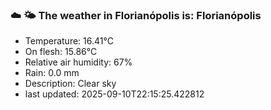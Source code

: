 ### ☁️ 🌤️  The weather in Florianópolis is: Florianópolis

- Temperature: 16.41°C
- On flesh: 15.86°C
- Relative air humidity: 67%
- Rain: 0.0 mm
- Description: Clear sky
- last updated: 2025-09-10T22:15:25.422812
